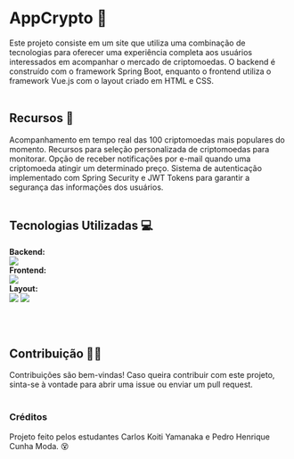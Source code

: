 # AppCrypto 🦾
Este projeto consiste em um site que utiliza uma combinação de tecnologias para oferecer uma experiência completa aos usuários interessados em acompanhar o mercado de criptomoedas. O backend é construído com o framework Spring Boot, enquanto o frontend utiliza o framework Vue.js com o layout criado em HTML e CSS.
<br><br>
## Recursos :money_with_wings:
Acompanhamento em tempo real das 100 criptomoedas mais populares do momento.
Recursos para seleção personalizada de criptomoedas para monitorar.
Opção de receber notificações por e-mail quando uma criptomoeda atingir um determinado preço.
Sistema de autenticação implementado com Spring Security e JWT Tokens para garantir a segurança das informações dos usuários.
<br><br>
## Tecnologias Utilizadas :computer:
<div>
      <strong>Backend:</strong><br>
      <img src="https://img.shields.io/badge/Spring-6DB33F?style=for-the-badge&logo=spring&logoColor=white"><br>
      <strong>Frontend:</strong> <br>
      <img src="https://img.shields.io/badge/Vue%20js-35495E?style=for-the-badge&logo=vuedotjs&logoColor=4FC08D"><br>
      <strong>Layout:</strong> <br>
      <img src="https://img.shields.io/badge/HTML5-E34F26?style=for-the-badge&logo=html5&logoColor=white">
      <img src="https://img.shields.io/badge/CSS3-1572B6?style=for-the-badge&logo=css3&logoColor=white">
</div>

<br><br>
## Contribuição 👨‍🎓
Contribuições são bem-vindas! Caso queira contribuir com este projeto, sinta-se à vontade para abrir uma issue ou enviar um pull request.
<br><br>
### Créditos
Projeto feito pelos estudantes Carlos Koiti Yamanaka e Pedro Henrique Cunha Moda. :dizzy_face:
